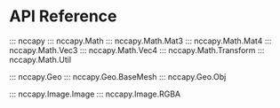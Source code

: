 # API Reference

::: nccapy
::: nccapy.Math
::: nccapy.Math.Mat3
::: nccapy.Math.Mat4
::: nccapy.Math.Vec3
::: nccapy.Math.Vec4
::: nccapy.Math.Transform
::: nccapy.Math.Util

::: nccapy.Geo
::: nccapy.Geo.BaseMesh
::: nccapy.Geo.Obj

::: nccapy.Image.Image
::: nccapy.Image.RGBA